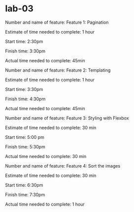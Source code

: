 # lab-03
Number and name of feature: Feature 1: Pagination

Estimate of time needed to complete: 1 hour

Start time: 2:30pm

Finish time: 3:30pm

Actual time needed to complete: 45min


Number and name of feature: Feature 2: Templating

Estimate of time needed to complete: 1 hour

Start time: 3:30pm

Finish time: 4:30pm

Actual time needed to complete: 45min


Number and name of feature: Feature 3: Styling with Flexbox

Estimate of time needed to complete: 30 min

Start time: 5:00 pm

Finish time: 5:30pm

Actual time needed to complete: 30 min


Number and name of feature: Feature 4: Sort the images

Estimate of time needed to complete: 30 min

Start time: 6:30pm

Finish time: 7:30pm

Actual time needed to complete:  1 hour
